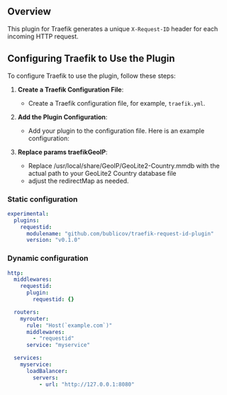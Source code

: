 ## Overview

This plugin for Traefik generates a unique `X-Request-ID` header for each incoming HTTP request.

## Configuring Traefik to Use the Plugin

To configure Traefik to use the plugin, follow these steps:

1. **Create a Traefik Configuration File**:
    - Create a Traefik configuration file, for example, `traefik.yml`.

2. **Add the Plugin Configuration**:
    - Add your plugin to the configuration file. Here is an example configuration:

3. **Replace params traefikGeoIP**:
    - Replace /usr/local/share/GeoIP/GeoLite2-Country.mmdb with the actual path to your GeoLite2 Country database file
    - adjust the redirectMap as needed.

### Static configuration
```yaml
experimental:
  plugins:
    requestid:
      modulename: "github.com/bublicov/traefik-request-id-plugin"
      version: "v0.1.0"
```

### Dynamic configuration
```yaml
http:
  middlewares:
    requestid:
      plugin:
        requestid: {}

  routers:
    myrouter:
      rule: "Host(`example.com`)"
      middlewares:
        - "requestid"
      service: "myservice"

  services:
    myservice:
      loadBalancer:
        servers:
          - url: "http://127.0.0.1:8080"
```
